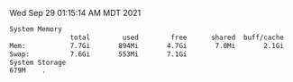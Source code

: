 Wed Sep 29 01:15:14 AM MDT 2021
```bash
System Memory
               total        used        free      shared  buff/cache   available
Mem:           7.7Gi       894Mi       4.7Gi       7.0Mi       2.1Gi       6.5Gi
Swap:          7.6Gi       553Mi       7.1Gi
System Storage
679M	.
```
